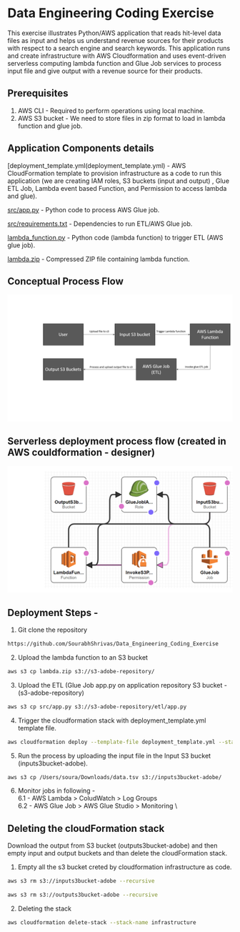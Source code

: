 # Data Engineering Coding Exercise

This exercise illustrates Python/AWS application that reads hit-level data files as input and helps us understand revenue sources for their products with respect to a search engine and search keywords. This application runs and create infrastructure with AWS Cloudformation and uses event-driven serverless computing lambda function and Glue Job services to process input file and give output with a revenue source for their products.

## Prerequisites

1. AWS CLI - Required to perform operations using local machine.
2. AWS S3 bucket - We need to store files in zip format to load in lambda function and glue job.

## Application Components details

[deployment_template.yml(deployment_template.yml) - AWS CloudFormation template to provision infrastructure as a code to run this application (we are creating IAM roles, S3 buckets (input and output) , Glue ETL Job, Lambda event based Function, and Permission to access lambda and glue).

[src/app.py](src/app.py) - Python code to process AWS Glue job.

[src/requirements.txt](src/requirements.txt) - Dependencies to run ETL/AWS Glue job.

[lambda_function.py](lambda_function.py) - Python code (lambda function) to trigger ETL (AWS glue job).

[lambda.zip](lambda.zip) - Compressed ZIP file containing lambda function.

## Conceptual Process Flow
![Conceptual-Process-Flow stages](Conceptual-Process-Flow.png)

## Serverless deployment process flow (created in AWS couldformation - designer)
![Process stages](deployment-design-template.png)


## Deployment Steps - 

1. Git clone the repository

```bash
https://github.com/SourabhShrivas/Data_Engineering_Coding_Exercise
```

2. Upload the lambda function to an S3 bucket

```bash
aws s3 cp lambda.zip s3://s3-adobe-repository/
```

3. Upload the ETL (Glue Job app.py on application repository S3 bucket - (s3-adobe-repository)

```bash
aws s3 cp src/app.py s3://s3-adobe-repository/etl/app.py
```

4. Trigger the cloudformation stack with deployment_template.yml template file.

```bash
aws cloudformation deploy --template-file deployment_template.yml --stack-name infrastructure --capabilities CAPABILITY_NAMED_IAM
```

5. Run the process by uploading the input file in the Input S3 bucket (inputs3bucket-adobe). 

```bash
aws s3 cp /Users/soura/Downloads/data.tsv s3://inputs3bucket-adobe/
```
6. Monitor jobs in following - \
   6.1 - AWS Lambda > ColudWatch > Log Groups \
   6.2 - AWS Glue Job > AWS Glue Studio > Monitoring \

## Deleting the cloudFormation stack

Download the output from S3 bucket (outputs3bucket-adobe) and then empty input and output buckets and than delete the cloudFormation stack.

1. Empty all the s3 bucket creted by cloudformation infrastructure as code.

```bash
aws s3 rm s3://inputs3bucket-adobe --recursive
```

```bash
aws s3 rm s3://outputs3bucket-adobe --recursive
```

2. Deleting the stack

```bash
aws cloudformation delete-stack --stack-name infrastructure
```
